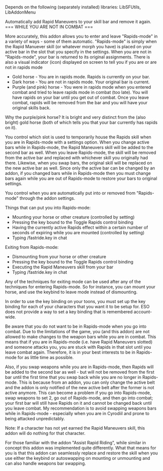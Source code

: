 Depends on the following (separately installed) libraries: LibSFUtils, LibAddonMenu

Automatically add Rapid Maneuvers to your skill bar and remove it again. === WHILE YOU ARE NOT IN COMBAT ===

More accurately, this addon allows you to enter and leave "Rapids-mode" in a variety of ways - some of them automatic. "Rapids-mode" is simply when the Rapid Manuever skill (or whatever morph you have) is placed on your active bar in the slot that you specify in the settings. When you are not in "Rapids-mode", your bar is returned to its original assignments. There is also a visual indicator (icon) displayed on screen to tell you if you are or are not in rapids mode
* Gold horse - You are in rapids mode. Rapids is currently on your bar.
* Dark horse - You are not in rapids mode. Your original bar is current.
* Purple (and pink) horse - You were in rapids mode when you entered combat and tried to leave rapids mode in combat (too late). You will have rapids on your bar until you get out of combat. Once you leave combat, rapids will be removed from the bar and you will have your original skills back.

Why the purple/pink horse? It is bright and very distinct from the (also bright) gold horse (both of which tells you that your bar currently has rapids on it).

You control which slot is used to temporarily house the Rapids skill when you are in Rapids-mode with a settings option. When you change active bars while in Rapids-mode, the Rapid Maneuvers skill will be added to the second bar as well. When you leave Rapids-mode, the skill will be removed from the active bar and replaced with whichever skill you originally had there. Likewise, when you swap bars, the original skill will be replaced on the new active bar as well. Since only the active bar can be changed by an addon, if you changed bars while in Rapids-mode then you must change bars again while you are out of Rapids-mode to restore your bars to original settings.

You control when you are automatically put into or removed from "Rapids-mode" through the addon settings. 

Things that can put you into Rapids-mode:
* Mounting your horse or other creature (controlled by setting)
* Pressing the key bound to the Toggle Rapids control binding
* Having the currently active Rapids effect within a certain number of seconds of expiring while you are mounted (controlled by setting)
* Typing /fastride.key in chat

Exiting from Rapids-mode:
* Dismounting from your horse or other creature
* Pressing the key bound to the Toggle Rapids control binding
* Executing the Rapid Maneuvers skill from your bar
* Typing /fastride.key in chat

Any of the techniques for exiting mode can be used after any of the techniques for entering Rapids-mode. So for instance, you can mount your horse, and use the keybind to leave mode instead of dismounting.

In order to use the key binding on your toons, you must set up the key binding for each of your characters that you want it to be setup for. ESO does not provide a way to set a key binding that is remembered account-wide.

Be aware that you do not want to be in Rapids-mode when you go into combat. Due to the limitations of the game, you (and this addon) are not allowed to make changes to the weapon bars while you are in combat. This means that if you are in Rapids-mode (i.e. have Rapid Maneuvers slotted) and someone attacks you, you are stuck with Rapids in that slot until you leave combat again. Therefore, it is in your best interests to be in Rapids-mode for as little time as possible.

Also, if you swap weapons while you are in Rapids-mode, then Rapids will be added to the second bar as well - but will not be removed from the first bar until the first time that you swap back while you are no longer in Rapids-mode. This is because from an addon, you can only change the active belt and the addon is only notified of the new active belt after the former is not active anymore. This can become a problem if you go into Rapids-mode, swap weapons to set 2, go out of Rapids-mode, and then go into combat; your first bar will still have Rapids on it and cannot be changed back until you leave combat. My recommendation is to avoid swapping weapons bars while in Rapids-mode - especially when you are in Cyrodiil and prone to being attacked unpredictably.

Note: If a character has not yet earned the Rapid Maneuvers skill, this addon will do nothing for that character.


For those familiar with the addon "Assist Rapid Riding", while similar in concept this addon was implemented quite differently. What that means for you is that this addon can seamlessly replace and restore the skill when you use either the keybind or autoswapping on mounting or unmounting and can also handle weapons bar swapping.

